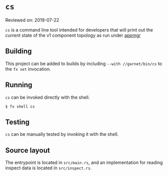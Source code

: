 # `cs`

Reviewed on: 2019-07-22

`cs` is a command line tool intended for developers that will print out the
current state of the v1 component topology as run under
[appmgr](../appmgr/README.md)

## Building

This project can be added to builds by including `--with //garnet/bin/cs` to the
`fx set` invocation.

## Running

`cs` can be invoked directly with the shell.

```
$ fx shell cs
```

## Testing

`cs` can be manually tested by invoking it with the shell.

## Source layout

The entrypoint is located in `src/main.rs`, and an implementation for reading
inspect data is located in `src/inspect.rs`.

